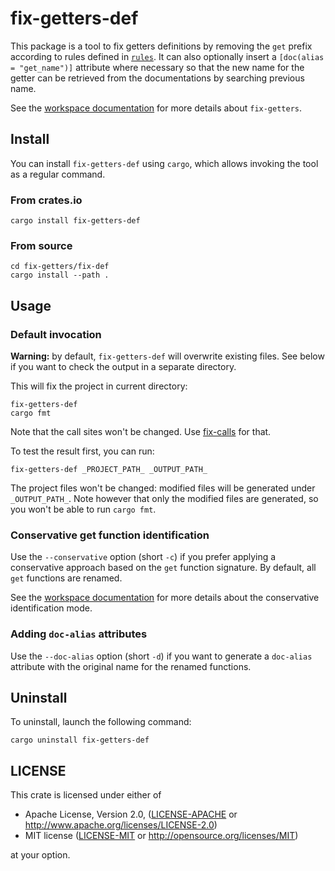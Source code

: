 # fix-getters-def

This package is a tool to fix getters definitions by removing the `get` prefix
according to rules defined in [`rules`](../rules/). It can also optionally
insert a `[doc(alias = "get_name")]` attribute where necessary so that the new
name for the getter can be retrieved from the documentations by searching
previous name.

See the [workspace documentation](../README.md) for more details about
`fix-getters`.

## Install

You can install `fix-getters-def` using `cargo`, which allows invoking the tool
as a regular command.

### From crates.io

```
cargo install fix-getters-def
```

### From source

```
cd fix-getters/fix-def
cargo install --path .
```

## Usage

### Default invocation

**Warning:** by default, `fix-getters-def` will overwrite existing files.
See below if you want to check the output in a separate directory.

This will fix the project in current directory:

```
fix-getters-def
cargo fmt
```

Note that the call sites won't be changed. Use [fix-calls](../fix-calls/) for
that.

To test the result first, you can run:

```
fix-getters-def _PROJECT_PATH_ _OUTPUT_PATH_
```

The project files won't be changed: modified files will be generated under
`_OUTPUT_PATH_`. Note however that only the modified files are generated, so
you won't be able to run `cargo fmt`.

### Conservative get function identification 

Use the `--conservative` option (short `-c`) if you prefer applying a
conservative approach based on the `get` function signature. By default, all
`get` functions are renamed.

See the [workspace documentation](../README.md#get-functions-selection) for more
details about the conservative identification mode.

### Adding `doc-alias` attributes

Use the `--doc-alias` option (short `-d`) if you want to generate a `doc-alias`
attribute with the original name for the renamed functions.

## Uninstall

To uninstall, launch the following command:

```
cargo uninstall fix-getters-def
```

## LICENSE

This crate is licensed under either of

 * Apache License, Version 2.0, ([LICENSE-APACHE](LICENSE-APACHE) or
   http://www.apache.org/licenses/LICENSE-2.0)
 * MIT license ([LICENSE-MIT](LICENSE-MIT) or
   http://opensource.org/licenses/MIT)

at your option.
